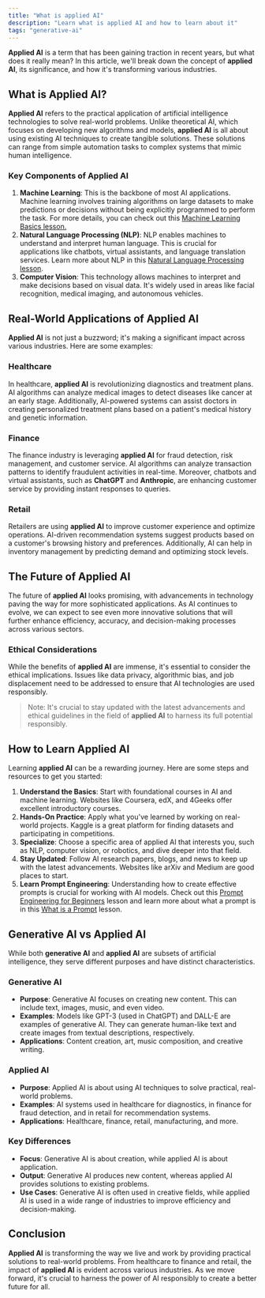```yaml
---
title: "What is applied AI"
description: "Learn what is applied AI and how to learn about it"
tags: "generative-ai"
---
```



**Applied AI** is a term that has been gaining traction in recent years, but what does it really mean? In this article, we'll break down the concept of **applied AI**, its significance, and how it's transforming various industries. 

## What is Applied AI?

**Applied AI** refers to the practical application of artificial intelligence technologies to solve real-world problems. Unlike theoretical AI, which focuses on developing new algorithms and models, **applied AI** is all about using existing AI techniques to create tangible solutions. These solutions can range from simple automation tasks to complex systems that mimic human intelligence.

### Key Components of Applied AI

1. **Machine Learning**: This is the backbone of most AI applications. Machine learning involves training algorithms on large datasets to make predictions or decisions without being explicitly programmed to perform the task. For more details, you can check out this [Machine Learning Basics lesson.](https://4geeks.com/lesson/machine-learning-basics)
2. **Natural Language Processing (NLP)**: NLP enables machines to understand and interpret human language. This is crucial for applications like chatbots, virtual assistants, and language translation services. Learn more about NLP in this [Natural Language Processing lesson](https://4geeks.com/lesson/natural-language-processing).
3. **Computer Vision**: This technology allows machines to interpret and make decisions based on visual data. It's widely used in areas like facial recognition, medical imaging, and autonomous vehicles.

## Real-World Applications of Applied AI

**Applied AI** is not just a buzzword; it's making a significant impact across various industries. Here are some examples:

### Healthcare

In healthcare, **applied AI** is revolutionizing diagnostics and treatment plans. AI algorithms can analyze medical images to detect diseases like cancer at an early stage. Additionally, AI-powered systems can assist doctors in creating personalized treatment plans based on a patient's medical history and genetic information.

### Finance

The finance industry is leveraging **applied AI** for fraud detection, risk management, and customer service. AI algorithms can analyze transaction patterns to identify fraudulent activities in real-time. Moreover, chatbots and virtual assistants, such as **ChatGPT** and **Anthropic**, are enhancing customer service by providing instant responses to queries.

### Retail

Retailers are using **applied AI** to improve customer experience and optimize operations. AI-driven recommendation systems suggest products based on a customer's browsing history and preferences. Additionally, AI can help in inventory management by predicting demand and optimizing stock levels.

## The Future of Applied AI

The future of **applied AI** looks promising, with advancements in technology paving the way for more sophisticated applications. As AI continues to evolve, we can expect to see even more innovative solutions that will further enhance efficiency, accuracy, and decision-making processes across various sectors.

### Ethical Considerations

While the benefits of **applied AI** are immense, it's essential to consider the ethical implications. Issues like data privacy, algorithmic bias, and job displacement need to be addressed to ensure that AI technologies are used responsibly.

> Note: It's crucial to stay updated with the latest advancements and ethical guidelines in the field of **applied AI** to harness its full potential responsibly.

## How to Learn Applied AI

Learning **applied AI** can be a rewarding journey. Here are some steps and resources to get you started:

1. **Understand the Basics**: Start with foundational courses in AI and machine learning. Websites like Coursera, edX, and 4Geeks offer excellent introductory courses.
2. **Hands-On Practice**: Apply what you've learned by working on real-world projects. Kaggle is a great platform for finding datasets and participating in competitions.
3. **Specialize**: Choose a specific area of applied AI that interests you, such as NLP, computer vision, or robotics, and dive deeper into that field.
4. **Stay Updated**: Follow AI research papers, blogs, and news to keep up with the latest advancements. Websites like arXiv and Medium are good places to start.
5. **Learn Prompt Engineering**: Understanding how to create effective prompts is crucial for working with AI models. Check out this [Prompt Engineering for Beginners](https://4geeks.com/lesson/prompt-engineering-for-beginners) lesson and learn more about what a prompt is in this [What is a Prompt](https://4geeks.com/lesson/what-is-a-prompt) lesson.

## Generative AI vs Applied AI

While both **generative AI** and **applied AI** are subsets of artificial intelligence, they serve different purposes and have distinct characteristics.

### Generative AI

- **Purpose**: Generative AI focuses on creating new content. This can include text, images, music, and even video.
- **Examples**: Models like GPT-3 (used in ChatGPT) and DALL-E are examples of generative AI. They can generate human-like text and create images from textual descriptions, respectively.
- **Applications**: Content creation, art, music composition, and creative writing.

### Applied AI

- **Purpose**: Applied AI is about using AI techniques to solve practical, real-world problems.
- **Examples**: AI systems used in healthcare for diagnostics, in finance for fraud detection, and in retail for recommendation systems.
- **Applications**: Healthcare, finance, retail, manufacturing, and more.

### Key Differences

- **Focus**: Generative AI is about creation, while applied AI is about application.
- **Output**: Generative AI produces new content, whereas applied AI provides solutions to existing problems.
- **Use Cases**: Generative AI is often used in creative fields, while applied AI is used in a wide range of industries to improve efficiency and decision-making.

## Conclusion

**Applied AI** is transforming the way we live and work by providing practical solutions to real-world problems. From healthcare to finance and retail, the impact of **applied AI** is evident across various industries. As we move forward, it's crucial to harness the power of AI responsibly to create a better future for all.

